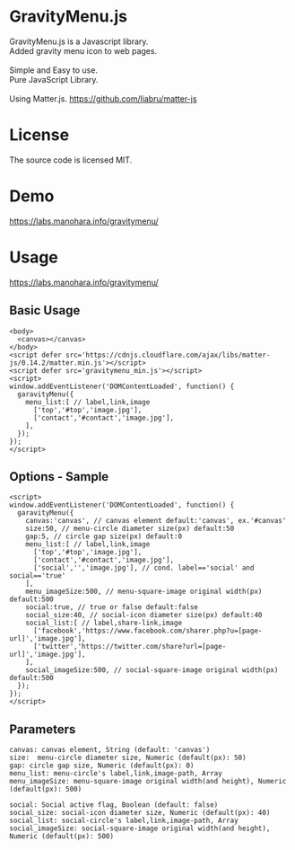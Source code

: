 # GravityMenu.js
GravityMenu.js is a Javascript library.<br/>
Added gravity menu icon to web pages.<br/><br/>
Simple and Easy to use.<br/>
Pure JavaScript Library.<br/><br/>
Using Matter.js. https://github.com/liabru/matter-js<br/>


# License
The source code is licensed MIT.
# Demo
https://labs.manohara.info/gravitymenu/
# Usage
https://labs.manohara.info/gravitymenu/
## Basic Usage
```
<body>
  <canvas></canvas>
</body>
<script defer src='https://cdnjs.cloudflare.com/ajax/libs/matter-js/0.14.2/matter.min.js'></script>
<script defer src='gravitymenu_min.js'></script>
<script>
window.addEventListener('DOMContentLoaded', function() {
  garavityMenu({
    menu_list:[ // label,link,image
      ['top','#top','image.jpg'],
      ['contact','#contact','image.jpg'],
    ],
  });
});
</script>
```

## Options - Sample
```
<script>
window.addEventListener('DOMContentLoaded', function() {
  garavityMenu({
    canvas:'canvas', // canvas element default:'canvas', ex.'#canvas'
    size:50, // menu-circle diameter size(px) default:50
    gap:5, // circle gap size(px) default:0
    menu_list:[ // label,link,image
      ['top','#top','image.jpg'],
      ['contact','#contact','image.jpg'],
      ['social','','image.jpg'], // cond. label=='social' and social=='true'
    ],
    menu_imageSize:500, // menu-square-image original width(px) default:500
    social:true, // true or false default:false
    social_size:40, // social-icon diameter size(px) default:40
    social_list:[ // label,share-link,image 
      ['facebook','https://www.facebook.com/sharer.php?u=[page-url]','image.jpg'],
      ['twitter','https://twitter.com/share?url=[page-url]','image.jpg'],
    ],
    social_imageSize:500, // social-square-image original width(px) default:500
  });
});
</script>
```

## Parameters
```
canvas: canvas element, String (default: 'canvas')
size:  menu-circle diameter size, Numeric (default(px): 50)
gap: circle gap size, Numeric (default(px): 0)
menu_list: menu-circle's label,link,image-path, Array
menu_imageSize: menu-square-image original width(and height), Numeric (default(px): 500)

social: Social active flag, Boolean (default: false)
social_size: social-icon diameter size, Numeric (default(px): 40)
social_list: social-circle's label,link,image-path, Array
social_imageSize: social-square-image original width(and height), Numeric (default(px): 500)
```

